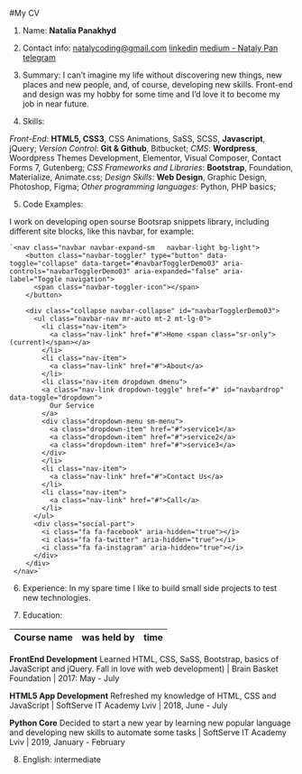 #My CV

1. Name: **Natalia Panakhyd**

2. Contact info: [natalycoding@gmail.com](mailto:natalycoding@gmail.com) [linkedin](https://www.linkedin.com/in/nataly-panakhyd-11a01441/)                  [medium - Nataly Pan](https://medium.com/@nataly247) [telegram](t.me/natalycoding) 

3. Summary: I can’t imagine my life without discovering new things, new places and new people, and, of course, developing new skills.      Front-end and design was my hobby for some time and I’d love it to become my job in near future. 

4. Skills: 

*Front-End*: **HTML5, CSS3**, CSS Animations, SaSS, SCSS, **Javascript**, jQuery; 
*Version Control*: **Git & Github**, Bitbucket;
*CMS*: **Wordpress**, Woordpress Themes Development, Elementor, Visual Composer, Contact Forms 7, Gutenberg; 
*CSS Frameworks and Libraries*: **Bootstrap**, Foundation, Materialize, Animate.css;
*Design Skills*: **Web Design**, Graphic Design, Photoshop, Figma;
*Other programming languages*: Python, PHP basics;

5. Code Examples: 

I work on developing open sourse Bootsrap snippets library, including different site blocks, like this navbar, for example:

    `<nav class="navbar navbar-expand-sm   navbar-light bg-light">
        <button class="navbar-toggler" type="button" data-toggle="collapse" data-target="#navbarTogglerDemo03" aria-controls="navbarTogglerDemo03" aria-expanded="false" aria-label="Toggle navigation">
          <span class="navbar-toggler-icon"></span>
        </button>

        <div class="collapse navbar-collapse" id="navbarTogglerDemo03">
          <ul class="navbar-nav mr-auto mt-2 mt-lg-0">
            <li class="nav-item">
              <a class="nav-link" href="#">Home <span class="sr-only">(current)</span></a>
            </li>
            <li class="nav-item">
              <a class="nav-link" href="#">About</a>
            </li>
            <li class="nav-item dropdown dmenu">
            <a class="nav-link dropdown-toggle" href="#" id="navbardrop" data-toggle="dropdown">
              Our Service
            </a>
            <div class="dropdown-menu sm-menu">
              <a class="dropdown-item" href="#">service1</a>
              <a class="dropdown-item" href="#">service2</a>
              <a class="dropdown-item" href="#">service3</a>
            </div>
            </li>
            <li class="nav-item">
              <a class="nav-link" href="#">Contact Us</a>
            </li>
            <li class="nav-item">
              <a class="nav-link" href="#">Call</a>
            </li>
          </ul>
          <div class="social-part">
            <i class="fa fa-facebook" aria-hidden="true"></i>
            <i class="fa fa-twitter" aria-hidden="true"></i>
            <i class="fa fa-instagram" aria-hidden="true"></i>
          </div>
        </div>
     </nav>`
     
 6. Experience: In my spare time I like to build small side projects to test new technologies.
 
 7. Education: 
 
 Course name | was held by | time
------------ | ------------- | -------------
**FrontEnd Development** Learned HTML, CSS, SaSS, Bootstrap, basics of JavaScript and jQuery. 
Fall in love with web development) | Brain Basket Foundation | 2017: May - July

**HTML5 App Development** Refreshed my knowledge of HTML, CSS and JavaScript | SoftServe IT Academy Lviv | 2018, June - July

**Python Core** Decided to start a new year by learning new popular language and developing new skills to automate some tasks | SoftServe IT Academy Lviv | 2019, January - February

8. English: intermediate 

 

